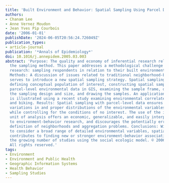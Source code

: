 ```yaml
---
title: 'Built Environment and Behavior: Spatial Sampling Using Parcel Data'
authors:
- Chanam Lee
- Anne Vernez Moudon
- Jean Yves Pip Courbois
date: '2006-01-01'
publishDate: '2024-06-05T20:56:24.726049Z'
publication_types:
- article-journal
publication: '*Annals of Epidemiology*'
doi: 10.1016/j.annepidem.2005.03.003
abstract: 'Purpose: The quality and economy of inferential research rely heavily on
  the sampling method. This paper addresses a methodological challenge in environment-behavior
  research: sampling respondents in relation to their built environmental characteristics.
  Methods: A discussion of issues related to traditional neighborhood-based sampling
  serves to introduce a new spatial sampling strategy. Spatial sampling consists of
  defining conceptual population of interest, constructing spatial sample frame using
  parcel-level environmental data in GIS, examining the sample frame, determining
  the sampling design and size, and drawing the samples. An application of this method
  is illustrated using a recent study examining environmental correlates of walking
  and biking. Results: Spatial sampling with parcel-level data ensures sufficient
  variations in and proper distributions of the environmental variables of interest,
  while controlling for the conditions of no interest. The use of the individual as
  unit of analysis offers an economic, generalizable, and easily interpretable approach
  to environment-behavior research, and discourages the potentially erroneous a priori
  definition of neighborhoods and aggregation problems. Conclusions: With its capacity
  to consider a broad range of detailed environmental variables, spatial sampling
  contributes to finding new or stronger environment-behavior associations and to
  the growing number of studies using the social ecologic model. © 2006 Elsevier Inc.
  All rights reserved.'
tags:
- Environment
- Environment and Public Health
- Geographic Information Systems
- Health Behavior
- Sampling Studies
---
```

